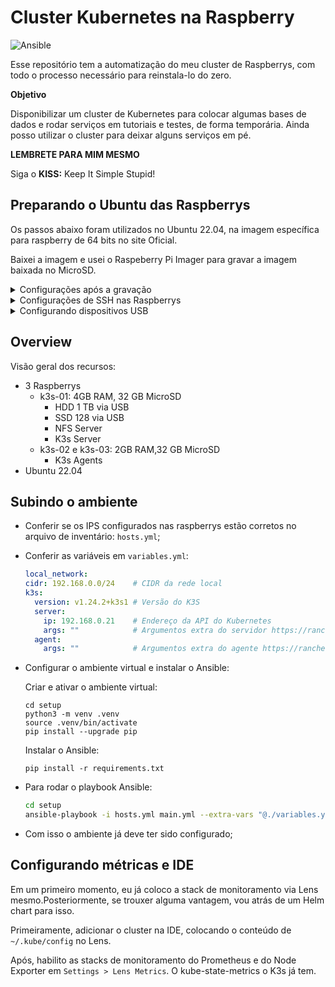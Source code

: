 # Cluster Kubernetes na Raspberry

![Ansible](https://img.shields.io/badge/Ansible-%3E%3D6.1.0-red?logo=ansible&logoColor=white)

Esse repositório tem a automatização do meu cluster de Raspberrys, com todo o processo necessário para reinstala-lo do zero.

**Objetivo**

Disponibilizar um cluster de Kubernetes para colocar algumas bases de dados e rodar serviços em tutoriais e testes, de forma temporária.
Ainda posso utilizar o cluster para deixar alguns serviços em pé.

**LEMBRETE PARA MIM MESMO**

Siga o **KISS:** Keep It Simple Stupid!

## Preparando o Ubuntu das Raspberrys

Os passos abaixo foram utilizados no Ubuntu 22.04, na imagem específica para raspberry de 64 bits no site Oficial. 

Baixei a imagem e usei o Raspeberry Pi Imager para gravar a imagem baixada no MicroSD. 

<details>
<summary>Configurações após a gravação</summary>

Como a imagem vem com o Cloud-init, deixei o IP configurado, de modo a facilitar o acesso, editando o arquivo `network-config`. 
Coloquei o seguinte conteúdo: 

```yaml
version: 2
ethernets:
  eth0:
    dhcp4: false
    addresses:
      - 192.168.0.21/24
    gateway4: 192.168.0.1
    nameservers:
      search: [home.tchecode.com]
      addresses: [192.168.0.1]
```

</details>

<details>
<summary>Configurações de SSH nas Raspberrys</summary>

### Configurações de SSH nas Raspberrys

Ao criar um par de chaves SSH e registrar a pública nos servidores, podemos conectar a partir da nossa máquina (ou de onde for necessário) sem solicitar senhas.

Os passos para configurá-la estão abaixo:

**Criando as chaves**

Para gerar um novo par de chaves:

```shell
ssh-keygen -C "raspberrys" -f ~/.ssh/raspberrys -t rsa -b 4096 -q -N ""
```

A seguir, vamos configurar para que o ssh encontre estas identidades facilmente, editando o arquivo ~/.ssh/config: 

```
IdentityFile ~/.ssh/id_rsa
IdentityFile ~/.ssh/raspberrys
```

Acessar a Raspberry para trocar a senha do usuário padrão `ubuntu`.

```shell
ssh ubuntu@192.168.0.21
```

```shell
ssh-copy-id -i ~/.ssh/raspberrys.pub ubuntu@192.168.0.21
```

</details>

<details>
<summary>Configurando dispositivos USB</summary>

### Configurando dispositivos USB

São dois: um HD externo de 1 TB e um SSD de 128 GB.
Rodei os comandos abaixo para prepará-los, limpando as partições e criando uma nova. 

Para isso, usei o fdisk mesmo:
```shell
fdisk /dev/sda
```

Guia rápido:
`p` Mostra a tabela de partições atual;
`d` Para deletar a partição 
`g` Modifica a tabela de partições para GPT
`n` Para criar nova partição
`w` Para gravar as alterações

Alterei o formato da tabela de partições para GPT.
Criei as três partições como `ext4`. No HDD, ao definir o último setor, usei `+465G` para aproximar as metades.

Para formatar, fiz o processo fora das raspberrys, pois notei que o HD exigia mais poder da USB do que a raspberry podia aguentar.

Formatei elas com o ext4:
```shell
sudo mkfs -t ext4 /dev/{{dev}}
```

</details>

## Overview

Visão geral dos recursos: 

- 3 Raspberrys
  - k3s-01: 4GB RAM, 32 GB MicroSD
    - HDD 1 TB via USB
    - SSD 128 via USB
    - NFS Server
    - K3s Server
  - k3s-02 e k3s-03: 2GB RAM,32 GB MicroSD
    - K3s Agents
- Ubuntu 22.04

## Subindo o ambiente

- Conferir se os IPS configurados nas raspberrys estão corretos no arquivo de inventário: `hosts.yml`;
- Conferir as variáveis em `variables.yml`:

  ```yaml
  local_network:
  cidr: 192.168.0.0/24    # CIDR da rede local
  k3s:
    version: v1.24.2+k3s1 # Versão do K3S
    server: 
      ip: 192.168.0.21    # Endereço da API do Kubernetes
      args: ""            # Argumentos extra do servidor https://rancher.com/docs/k3s/latest/en/installation/install-options/server-config/      
    agent:
      args: ""            # Argumentos extra do agente https://rancher.com/docs/k3s/latest/en/installation/install-options/agent-config/  
  ```
- Configurar o ambiente virtual e instalar o Ansible:  
  
  Criar e ativar o ambiente virtual:
  ```shell
  cd setup
  python3 -m venv .venv
  source .venv/bin/activate
  pip install --upgrade pip
  ```

  Instalar o Ansible:
  ```shell
  pip install -r requirements.txt
  ```    

- Para rodar o playbook Ansible:

  ```bash
  cd setup
  ansible-playbook -i hosts.yml main.yml --extra-vars "@./variables.yml"
  ```

- Com isso o ambiente já deve ter sido configurado;

## Configurando métricas e IDE

Em um primeiro momento, eu já coloco a stack de monitoramento via Lens mesmo.Posteriormente, se trouxer alguma vantagem, vou atrás de um Helm chart para isso.

Primeiramente, adicionar o cluster na IDE, colocando o conteúdo de `~/.kube/config` no Lens. 

Após, habilito as stacks de monitoramento do Prometheus e do Node Exporter em `Settings > Lens Metrics`. O kube-state-metrics o K3s já tem.